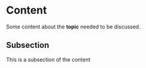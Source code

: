 # Content

Some content about the **topic** needed to be discussed.

## Subsection

This is a subsection of the content
